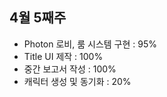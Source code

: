 ## 4월 5째주
* Photon 로비, 룸 시스템 구현 : 95%  
* Title UI 제작 : 100%  
* 중간 보고서 작성 : 100%  
* 캐릭터 생성 및 동기화 : 20%  